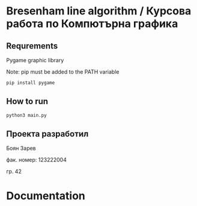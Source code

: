 # Bresenham line algorithm / Курсова работа по Компютърна графика
## Requrements
Pygame graphic library

Note: pip must be added to the PATH variable
```bash
pip install pygame
```

## How to run
```bash
python3 main.py
```

## Проекта разработил
Боян Зарев

фак. номер: 123222004

гр. 42

# Documentation